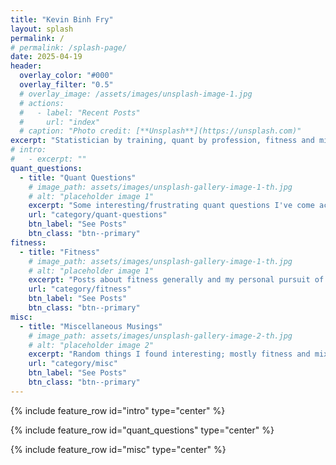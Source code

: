 ```yaml
---
title: "Kevin Binh Fry"
layout: splash
permalink: /
# permalink: /splash-page/
date: 2025-04-19
header:
  overlay_color: "#000"
  overlay_filter: "0.5"
  # overlay_image: /assets/images/unsplash-image-1.jpg
  # actions:
  #   - label: "Recent Posts"
  #     url: "index"
  # caption: "Photo credit: [**Unsplash**](https://unsplash.com)"
excerpt: "Statistician by training, quant by profession, fitness and mixology enthusiast. Writing about whatever interests me at the moment."
# intro: 
#   - excerpt: ""
quant_questions:
  - title: "Quant Questions"
    # image_path: assets/images/unsplash-gallery-image-1-th.jpg
    # alt: "placeholder image 1"
    excerpt: "Some interesting/frustrating quant questions I've come across one way or another."
    url: "category/quant-questions"
    btn_label: "See Posts"
    btn_class: "btn--primary"
fitness:
  - title: "Fitness"
    # image_path: assets/images/unsplash-gallery-image-1-th.jpg
    # alt: "placeholder image 1"
    excerpt: "Posts about fitness generally and my personal pursuit of it."
    url: "category/fitness"
    btn_label: "See Posts"
    btn_class: "btn--primary"
misc:
  - title: "Miscellaneous Musings"
    # image_path: assets/images/unsplash-gallery-image-2-th.jpg
    # alt: "placeholder image 2"
    excerpt: "Random things I found interesting; mostly fitness and mixology."
    url: "category/misc"
    btn_label: "See Posts"
    btn_class: "btn--primary"
---
```


{% include feature_row id="intro" type="center" %}

{% include feature_row  id="quant_questions" type="center" %}

{% include feature_row  id="misc" type="center" %}
